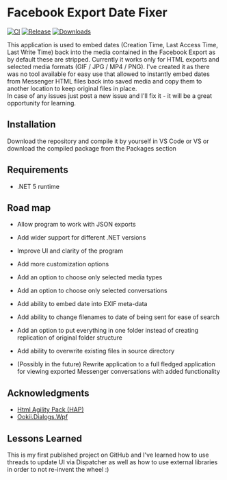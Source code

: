 # Facebook Export Date Fixer

[![CI](https://github.com/marcin-przywoski/FacebookExportDatePhotoFixer/actions/workflows/CI.yml/badge.svg)](https://github.com/marcin-przywoski/FacebookExportDatePhotoFixer/actions/workflows/CI.yml)
[![Release](https://img.shields.io/github/release/marcin-przywoski/FacebookExportDatePhotoFixer.svg)](https://github.com/marcin-przywoski/FacebookExportDatePhotoFixer/releases)
[![Downloads](https://img.shields.io/github/downloads/marcin-przywoski/FacebookExportDatePhotoFixer/total.svg)](https://github.com/marcin-przywoski/FacebookExportDatePhotoFixer/releases)

This application is used to embed dates (Creation Time, Last Access Time, Last Write Time) back into the media contained in the Facebook Export as by default these are stripped. Currently it works only for HTML exports and selected media formats (GIF / JPG / MP4 / PNG).
I've created it as there was no tool available for easy use that allowed to instantly embed dates from Messenger HTML files back into saved media and copy them to another location to keep original files in place.  
In case of any issues just post a new issue and I'll fix it - it will be a great opportunity for learning.
## Installation 
Download the repository and compile it by yourself in VS Code or VS or download the compiled package from the Packages section

## Requirements
- .NET 5 runtime

## Road map

- Allow program to work with JSON exports

- Add wider support for different .NET versions

- Improve UI and clarity of the program

- Add more customization options  

- Add an option to choose only selected media types

- Add an option to choose only selected conversations

- Add ability to embed date into EXIF meta-data

- Add ability to change filenames to date of being sent for ease of search 

- Add an option to put everything in one folder instead of creating replication of original folder structure 

- Add ability to overwrite existing files in source directory

- (Possibly in the future) Rewrite application to a full fledged application for viewing exported Messenger conversations with added functionality

## Acknowledgments

 - [Html Agility Pack (HAP)](https://github.com/zzzprojects/html-agility-pack)
 - [Ookii.Dialogs.Wpf](https://github.com/ookii-dialogs/ookii-dialogs-wpf)


  
## Lessons Learned

This is my first published project on GitHub and I've learned how to use threads to update UI via Dispatcher as well as how to use external libraries in order to not re-invent the wheel :)
